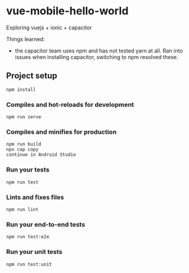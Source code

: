 # vue-mobile-hello-world

Exploring vuejs + ionic + capacitor

Things learned:

- the capacitor team uses npm and has not tested yarn at all. Ran into issues when installing capacitor, switching to npm resolved these.

## Project setup
```
npm install
```

### Compiles and hot-reloads for development
```
npm run serve
```

### Compiles and minifies for production
```
npm run build
npx cap copy
continue in Android Studio

```

### Run your tests
```
npm run test
```

### Lints and fixes files
```
npm run lint
```

### Run your end-to-end tests
```
npm run test:e2e
```

### Run your unit tests
```
npm run test:unit
```
